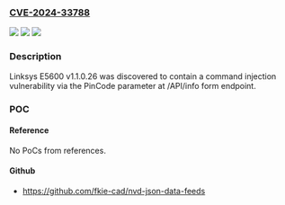### [CVE-2024-33788](https://cve.mitre.org/cgi-bin/cvename.cgi?name=CVE-2024-33788)
![](https://img.shields.io/static/v1?label=Product&message=n%2Fa&color=blue)
![](https://img.shields.io/static/v1?label=Version&message=n%2Fa&color=blue)
![](https://img.shields.io/static/v1?label=Vulnerability&message=n%2Fa&color=brighgreen)

### Description

Linksys E5600 v1.1.0.26 was discovered to contain a command injection vulnerability via the PinCode parameter at /API/info form endpoint.

### POC

#### Reference
No PoCs from references.

#### Github
- https://github.com/fkie-cad/nvd-json-data-feeds

